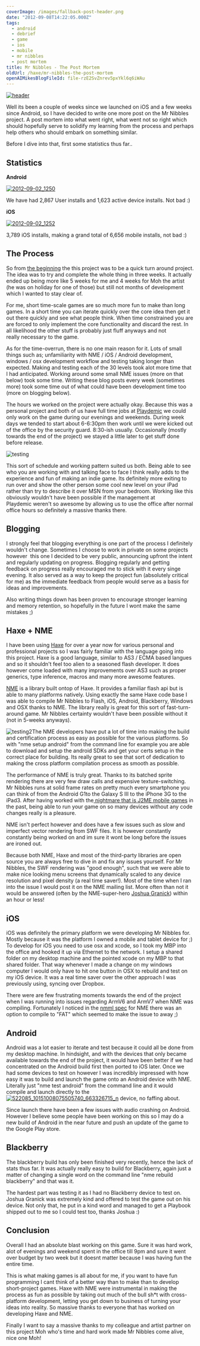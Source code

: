```yaml
---
coverImage: /images/fallback-post-header.png
date: "2012-09-08T14:22:05.000Z"
tags:
  - android
  - debrief
  - game
  - ios
  - mobile
  - mr nibbles
  - post mortem
title: Mr Nibbles - The Post Mortem
oldUrl: /haxe/mr-nibbles-the-post-mortem
openAIMikesBlogFileId: file-rzE2SvZnrev5pxYkl6q6iWAu
---
```


[![](https://www.mikecann.blog/wp-content/uploads/2012/09/header.jpg "header")](https://www.mikecann.blog/wp-content/uploads/2012/09/header.jpg)

Well its been a couple of weeks since we launched on iOS and a few weeks since Android, so I have decided to write one more post on the Mr Nibbles project. A post mortem into what went right, what went not so right which should hopefully serve to solidify my learning from the process and perhaps help others who should embark on something similar.

<!-- more -->

Before I dive into that, first some statistics thus far..

## Statistics

**Android**

[![](https://www.mikecann.blog/wp-content/uploads/2012/09/2012-09-02_1250.png "2012-09-02_1250")](https://www.mikecann.blog/wp-content/uploads/2012/09/2012-09-02_1250.png)

We have had 2,867 User installs and 1,623 active device installs. Not bad :)

**iOS**

[![](https://www.mikecann.blog/wp-content/uploads/2012/09/2012-09-02_1252.png "2012-09-02_1252")](https://www.mikecann.blog/wp-content/uploads/2012/09/2012-09-02_1252.png)

3,789 iOS installs, making a grand total of 6,656 mobile installs, not bad :)

## The Process

So from [the beginning](/posts/lets-make-a-mobile-game-in-3-weeks-with-haxe-nme/) the this project was to be a quick turn around project. The idea was to try and complete the whole thing in three weeks. It actually ended up being more like 5 weeks for me and 4 weeks for Moh the artist (he was on holiday for one of those) but still not months of development which I wanted to stay clear of.

For me, short time-scale games are so much more fun to make than long games. In a short time you can iterate quickly over the core idea then get it out there quickly and see what people think. When time constrained you are are forced to only implement the core functionality and discard the rest. In all likelihood the other stuff is probably just fluff anyways and not really necessary to the game.

As for the time-overrun, there is no one main reason for it. Lots of small things such as; unfamiliarity with NME / iOS / Android development, windows / osx development workflow and testing taking longer than expected. Making and testing each of the 30 levels took alot more time that I had anticipated. Working around some small NME issues (more on that below) took some time. Writing these blog posts every week (sometimes more) took some time out of what could have been development time too (more on blogging below).

The hours we worked on the project were actually okay. Because this was a personal project and both of us have full time jobs at [Playdemic](https://www.playdemic.com/) we could only work on the game during our evenings and weekends. During week days we tended to start about 6-6:30pm then work until we were kicked out of the office by the security guard. 8:30-ish usually. Occasionally (mostly towards the end of the project) we stayed a little later to get stuff done before release.

![](https://www.mikecann.blog/wp-content/uploads/2012/09/testing.jpg "testing")

This sort of schedule and working pattern suited us both. Being able to see who you are working with and talking face to face I think really adds to the experience and fun of making an indie game. Its definitely more exiting to run over and show the other person some cool new level on your iPad rather than try to describe it over MSN from your bedroom. Working like this obviously wouldn't have been possible if the management at Playdemic weren't so awesome by allowing us to use the office after normal office hours so definitely a massive thanks there.

## Blogging

I strongly feel that blogging everything is one part of the process I definitely wouldn't change. Sometimes I choose to work in private on some projects however  this one I decided to be very public, announcing upfront the intent and regularly updating on progress. Blogging regularly and getting feedback on progress really encouraged me to stick with it every singe evening. It also served as a way to keep the project fun (absolutely critical for me) as the immediate feedback from people would serve as a basis for ideas and improvements.

Also writing things down has been proven to encourage stronger learning and memory retention, so hopefully in the future I wont make the same mistakes ;)

## Haxe + NME

I have been using [Haxe](https://haxe.org) for over a year now for various personal and professional projects so I was fairly familiar with the language going into this project. Haxe is a good language, similar to AS3 / ECMA based langues and so it shouldn't feel too alien to a seasoned flash developer. It does however come loaded with many improvements over AS3 such as proper generics, type inference, macros and many more awesome features.

[NME](https://haxenme.org) is a library built ontop of Haxe. It provides a familiar flash api but is able to many platforms natively. Using exactly the same Haxe code base I was able to compile Mr Nibbles to Flash, iOS, Android, Blackberry, Windows and OSX thanks to NME. The library really is great for this sort of fast-turn-around game. Mr Nibbles certainty wouldn't have been possible without it (not in 5-weeks anyways).

![](https://www.mikecann.blog/wp-content/uploads/2012/09/testing2.jpg "testing2")The NME developers have put a lot of time into making the build and certification process as easy as possible for the various platforms. So with "nme setup android" from the command line for example you are able to download and setup the android SDKs and get your certs setup in the correct place for building. Its really great to see that sort of dedication to making the cross platform compilation process as smooth as possible.

The performance of NME is truly great. Thanks to its batched sprite rendering there are very few draw calls and expensive texture-switching. Mr Nibbles runs at solid frame rates on pretty much every smartphone you can think of from the Android G1to the Galaxy S III to the iPhone 3G to the iPad3\. After having worked with the[ nightmare that is J2ME mobile games](/posts/worms-2/) in the past, being able to run your game on so many devices without any code changes really is a pleasure.

NME isn't perfect however and does have a few issues such as slow and imperfect vector rendering from SWF files. It is however constantly constantly being worked on and im sure it wont be long before the issues are ironed out.

Because both NME, Haxe and most of the third-party libraries are open source you are always free to dive in and fix any issues yourself. For Mr Nibbles, the SWF rendering was "good enough", such that we were able to make nice looking menu screens that dynamically scaled to any device resolution and pixel density (a real time saver!). Most of the time when I ran into the issue I would post it on the NME mailing list. More often than not it would be answered (often by the NME-super-hero [Joshua Granick](https://www.joshuagranick.com)) within an hour or less!

## iOS

iOS was definitely the primary platform we were developing Mr Nibbles for. Mostly because it was the platform I owned a mobile and tablet device for ;) To develop for iOS you need to use osx and xcode, so I took my MBP into the office and hooked it up via Ethernet to the network. I setup a shared folder on my desktop machine and the pointed xcode on my MBP to that shared folder. That way whenever I made a change on my windows computer I would only have to hit one button in OSX to rebuild and test on my iOS device. It was a real time saver over the other approach I was previously using, syncing over Dropbox.

There were are few frustrating moments towards the end of the project when I was running into issues regarding ArmV6 and ArmV7 when NME was compiling. Fortunately I noticed in the [nmml spec](https://www.google.co.uk/url?sa=t&rct=j&q=&esrc=s&source=web&cd=1&cad=rja&ved=0CCMQFjAA&url=http%3A%2F%2Fcode.google.com%2Fp%2Fnekonme%2Fsource%2Fbrowse%2Ftrunk%2Ftools%2Fcommand-line%2Fspec.nmml&ei=If9EUI7UN4ez0QWYkYHQCw&usg=AFQjCNEl3n-oz1tHz4ZPceTNYidpyTxolA) for NME there was an option to compile to "FAT" which seemed to make the issue to away ;)

## Android

Android was a lot easier to iterate and test because it could all be done from my desktop machine. In hindsight, and with the devices that only became available towards the end of the project, it would have been better if we had concentrated on the Android build first then ported to iOS later. Once we had some devices to test on however I was incredibly impressed with how easy it was to build and launch the game onto an Android device with NME. Literally just "nme test android" from the command line and it would compile and launch directly to the[![](https://www.mikecann.blog/wp-content/uploads/2012/09/522085_10151008075505740_663326715_n-300x224.jpeg "522085_10151008075505740_663326715_n")](https://www.mikecann.blog/wp-content/uploads/2012/09/522085_10151008075505740_663326715_n.jpeg) device, no faffing about.

Since launch there have been a few issues with audio crashing on Android. However I believe some people have been working on this so I may do a new build of Android in the near future and push an update of the game to the Google Play store.

## Blackberry

The blackberry build has only been finished very recently, hence the lack of stats thus far. It was actually really easy to build for Blackberry, again just a matter of changing a single word on the command line "nme rebuild blackberry" and that was it.

The hardest part was testing it as I had no Blackberry device to test on. Joshua Granick was extremely kind and offered to test the game out on his device. Not only that, he put in a kind word and managed to get a Playbook shipped out to me so I could test too, thanks Joshua :)

## Conclusion

Overall I had an absolute blast working on this game. Sure it was hard work, alot of evenings and weekend spent in the office till 9pm and sure it went over budget by two week but it doesnt matter because I was having fun the entire time.

This is what making games is all about for me, if you want to have fun programming I cant think of a better way than to make than to develop short-project games. Haxe with NME were instrumental in making the process as fun as possible by taking out much of the bull sh\*t with cross-platform development, letting you get down to business of turning your ideas into reality. So massive thanks to everyone that has worked on developing Haxe and NME.

Finally I want to say a massive thanks to my colleague and artist partner on this project Moh who's time and hard work made Mr Nibbles come alive, nice one Moh!
